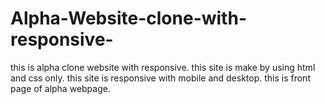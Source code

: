 # Alpha-Website-clone-with-responsive-
this is alpha clone website with responsive. this site is make by using html and css only.
this site is responsive with mobile and desktop.
this is front page of alpha webpage.
